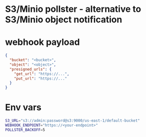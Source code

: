 # S3/Minio pollster - alternative to S3/Minio object notification

# webhook payload

```json
{
  "bucket": "<bucket>",
  "object": "<object>",
  "presigned_urls": {
    "get_url": "https://...",
    "put_url": "https://..."
  }
}
```

# Env vars

```bash
S3_URL="s3://admin:password@s3:9000/us-east-1/default-bucket"
WEBHOOK_ENDPOINT="https://<your-endpoint>"
POLLSTER_BACKOFF=5
```

